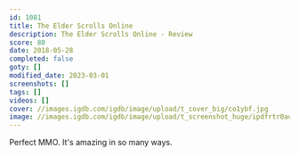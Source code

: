```yaml
---
id: 1081
title: The Elder Scrolls Online
description: The Elder Scrolls Online - Review
score: 80
date: 2018-05-28
completed: false
goty: []
modified_date: 2023-03-01
screenshots: []
tags: []
videos: []
cover: //images.igdb.com/igdb/image/upload/t_cover_big/co1ybf.jpg
image: //images.igdb.com/igdb/image/upload/t_screenshot_huge/ipdfrtr0aufxyvbve13t.jpg
---
```

Perfect MMO. It's amazing in so many ways.